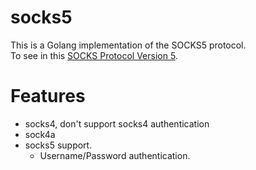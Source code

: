 # socks5
This is a Golang implementation of the SOCKS5 protocol.   
To see in this [SOCKS Protocol Version 5](https://www.rfc-editor.org/rfc/rfc1928.html).

# Features
- socks4, don't support socks4 authentication 
- sock4a 
- socks5 support.
    - Username/Password authentication.